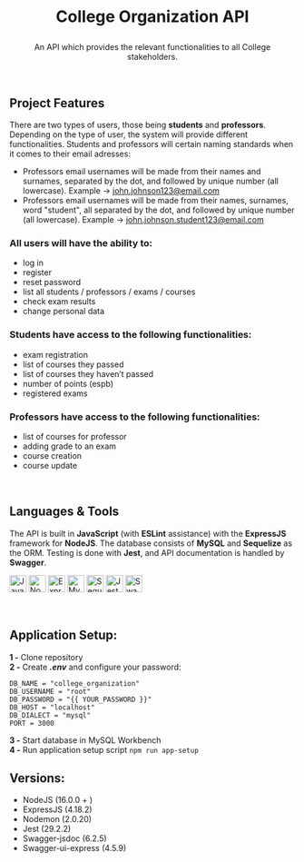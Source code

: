 # **<p align=center>College Organization API</p>**

<p align=center>An API which provides the relevant functionalities to all College stakeholders.</p><br>

## **Project Features**

There are two types of users, those being **students** and **professors**. Depending on the type of user, the system will provide different functionalities. Students and professors will certain naming standards when it comes to their email adresses:
- Professors email usernames will be made from their names and surnames, separated by the dot, and followed by unique number (all lowercase). Example -> john.johnson123@email.com
- Professors email usernames will be made from their names, surnames, word "student", all separated by the dot, and followed by unique number (all lowercase). Example -> john.johnson.student123@email.com

### **All users will have the ability to:**
- log in
- register
- reset password
- list all students / professors / exams / courses
- check exam results
- change personal data

### **Students have access to the following functionalities:**
- exam registration
- list of courses they passed
- list of courses they haven’t passed
- number of points (espb)
- registered exams

### **Professors have access to the following functionalities:**
- list of courses for professor
- adding grade to an exam
- course creation
- course update
<br>

## **Languages & Tools**
The API is built in **JavaScript** (with **ESLint** assistance) with the **ExpressJS** framework for **NodeJS**. The database consists of **MySQL** and **Sequelize** as the ORM. Testing is done with **Jest**, and API documentation is handled by **Swagger**.
<p>
   <a href="https://www.javascript.com/"><img src="https://cdn.jsdelivr.net/gh/devicons/devicon/icons/javascript/javascript-original.svg" width="30px" alt="JavaScript"></a>
   <a href="https://nodejs.org/en/"><img src="https://cdn.jsdelivr.net/gh/devicons/devicon/icons/nodejs/nodejs-original.svg" width=30 alt="NodeJS"></a>
   <a href="https://expressjs.com/"><img src="https://cdn.jsdelivr.net/gh/devicons/devicon/icons/express/express-original.svg" width="30px" alt="Express"></a>
   <a href="https://www.mysql.com/"><img src="https://img.icons8.com/color/48/000000/mysql-logo.png" width=30 alt="MySQL"></a>
   <a href="https://sequelize.org/"><img src="https://pics.freeicons.io/uploads/icons/png/17839680241551942828-512.png" width=30 alt="Sequelize"></a>
      <a href="https://jestjs.io/"><img src="https://img.icons8.com/external-tal-revivo-color-tal-revivo/24/000000/external-jest-can-collect-code-coverage-information-from-entire-projects-logo-color-tal-revivo.png" width=30 alt="Jest"></a>
   <a href="https://swagger.io/"><img src="https://cdn.icon-icons.com/icons2/2107/PNG/96/file_type_swagger_icon_130134.png" width=30 alt="Swagger"></a>
</p><br>


## Application Setup:

**1 -** Clone repository<br>
**2 -** Create ***.env*** and configure your password:
```
DB_NAME = "college_organization"
DB_USERNAME = "root"
DB_PASSWORD = "{{ YOUR_PASSWORD }}"
DB_HOST = "localhost"
DB_DIALECT = "mysql"
PORT = 3000
```


**3 -** Start database in MySQL Workbench<br>
**4 -** Run application setup script ```npm run app-setup```<br>



## Versions:

- NodeJS (16.0.0 + )
- ExpressJS (4.18.2)
- Nodemon (2.0.20)
- Jest (29.2.2)
- Swagger-jsdoc (6.2.5)
- Swagger-ui-express (4.5.9)
